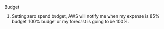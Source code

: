 
Budget

1. Setting zero spend budget, AWS will notify me when my expense is 85% budget, 100% budget or my forecast is going to be 100%.